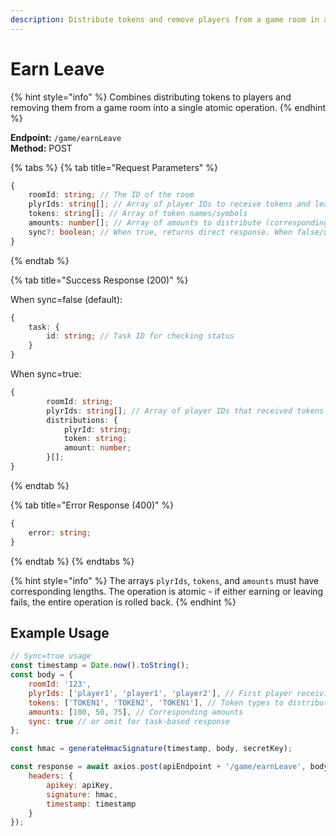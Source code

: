 ```yaml
---
description: Distribute tokens and remove players from a game room in a single operation
---
```


# Earn Leave

{% hint style="info" %} Combines distributing tokens to players and removing them from a game room into a single atomic operation. {% endhint %}

**Endpoint:** `/game/earnLeave`  
**Method:** POST

{% tabs %} {% tab title="Request Parameters" %}

```typescript
{
    roomId: string; // The ID of the room
    plyrIds: string[]; // Array of player IDs to receive tokens and leave
    tokens: string[]; // Array of token names/symbols
    amounts: number[]; // Array of amounts to distribute (corresponding to tokens array)
    sync?: boolean; // When true, returns direct response. When false/undefined, returns a task ID for polling status
}
```

{% endtab %}

{% tab title="Success Response (200)" %}

When sync=false (default):

```typescript
{
    task: {
        id: string; // Task ID for checking status
    }
}
```

When sync=true:

```typescript
{
        roomId: string;
        plyrIds: string[]; // Array of player IDs that received tokens and left
        distributions: {
            plyrId: string;
            token: string;
            amount: number;
        }[];
}
```

{% endtab %}

{% tab title="Error Response (400)" %}

```typescript
{
    error: string;
}
```

{% endtab %} {% endtabs %}

{% hint style="info" %} The arrays `plyrIds`, `tokens`, and `amounts` must have corresponding lengths. The operation is atomic - if either earning or leaving fails, the entire operation is rolled back. {% endhint %}

## Example Usage

```javascript
// Sync=true usage
const timestamp = Date.now().toString();
const body = {
    roomId: '123',
    plyrIds: ['player1', 'player1', 'player2'], // First player receiving 2 tokens, second player receiving 1
    tokens: ['TOKEN1', 'TOKEN2', 'TOKEN1'], // Token types to distribute
    amounts: [100, 50, 75], // Corresponding amounts
    sync: true // or omit for task-based response
};

const hmac = generateHmacSignature(timestamp, body, secretKey);

const response = await axios.post(apiEndpoint + '/game/earnLeave', body, {
    headers: {
        apikey: apiKey,
        signature: hmac,
        timestamp: timestamp
    }
});
```
